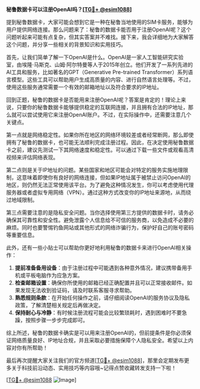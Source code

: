 **秘鲁数据卡可以注册OpenAI吗？[[TG💪+ @esim1088](https://t.me/s/esim1088)]**

提到秘鲁数据卡，大家可能会想到它是一种在秘鲁当地使用的SIM卡服务，能够为用户提供网络连接。那么问题来了：秘鲁的数据卡能否用于注册OpenAI呢？这个问题听起来可能有点复杂，但其实答案并不难找。接下来，我会详细地为大家解答这个问题，并分享一些相关的背景知识和实用技巧。

首先，让我们简单了解一下OpenAI是什么。OpenAI是一家人工智能研究实验室，由埃隆·马斯克、山姆·阿尔特曼等人于2015年创立。他们开发了一系列先进的AI工具和服务，比如著名的GPT（Generative Pre-trained Transformer）系列语言模型。这些工具可以帮助用户生成高质量的内容、进行自然语言处理等。不过，使用这些服务通常需要一个有效的邮箱地址以及符合要求的IP地址。

回到正题，秘鲁的数据卡是否能用来注册OpenAI呢？答案是肯定的！理论上来说，只要你的秘鲁数据卡能够提供稳定的互联网连接，并且拥有合法的IP地址，那么就可以尝试使用它来注册OpenAI账户。不过，在实际操作中，还需要注意几个关键点。

第一点就是网络稳定性。如果你所在地区的网络环境较差或者经常断网，那么即使拥有了秘鲁的数据卡，也可能无法顺利完成注册过程。因此，在决定使用秘鲁数据卡之前，建议先测试一下其网络速度和稳定性。可以通过下载一些文件或观看高清视频来评估网络表现。

第二点则是关于IP地址的问题。某些国家和地区可能会对特定的服务实施地理限制，这意味着即使你有良好的网络连接，但如果IP地址属于被禁止访问OpenAI的地区，则仍然无法正常使用该平台。为了避免这种情况发生，你可以考虑使用代理服务器或者虚拟专用网络（VPN）。通过这种方式改变你的IP地址来源地，从而绕过地域限制。

第三点需要注意的是隐私安全问题。当你选择使用第三方提供的数据卡时，请务必确保其可靠性和安全性。避免泄露个人信息给不可信的服务商，以免造成不必要的麻烦。同时也要警惕钓鱼网站或其他形式的网络诈骗行为，保护好自己的账号密码等重要信息。

此外，还有一些小贴士可以帮助你更好地利用秘鲁的数据卡来进行OpenAI相关操作：

1. **提前准备备用设备**：由于注册过程中可能遇到各种意外情况，建议携带备用手机或平板电脑作为应急方案。
2. **检查邮箱设置**：确保你所使用的邮箱已经正确配置并且可以正常接收邮件。如果发现无法收到验证码，请及时联系客服寻求帮助。
3. **熟悉规则条款**：在开始任何操作之前，请仔细阅读OpenAI的服务协议及隐私政策，了解清楚相关规定后再做决定。
4. **保持耐心与冷静**：有时候注册流程可能会比较繁琐耗时，遇到困难时不要急躁，按照步骤一步步完成即可。

综上所述，秘鲁的数据卡确实是可以用来注册OpenAI的，但前提条件是你必须保证网络质量良好、IP地址合规，并且采取必要措施保障个人隐私安全。希望以上内容对你有所帮助！

最后再次提醒大家关注我们的官方频道[[TG💪+ @esim1088](https://t.me/s/esim1088)]，那里会定期发布更多关于科技前沿动态、实用技巧等内容哦~记得点赞收藏转发支持一下啦！

[[TG💪+ @esim1088](https://t.me/s/esim1088) ![Image](https://i.postimg.cc/4NQfJmqS/Snipaste-2025-05-13-00-14-12.png)]
